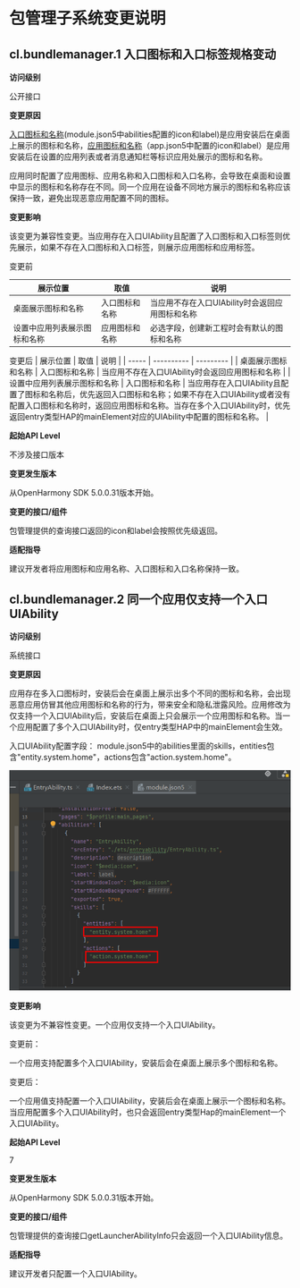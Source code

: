 # 包管理子系统变更说明

## cl.bundlemanager.1 入口图标和入口标签规格变动

**访问级别**

公开接口

**变更原因**

[入口图标和名称](../../../application-dev/application-models/application-component-configuration-stage.md#入口图标和标签配置)(module.json5中abilities配置的icon和label)是应用安装后在桌面上展示的图标和名称，[应用图标和名称](../../../application-dev/application-models/application-component-configuration-stage.md#应用图标和标签配置)（app.json5中配置的icon和label）是应用安装后在设置的应用列表或者消息通知栏等标识应用处展示的图标和名称。

应用同时配置了应用图标、应用名称和入口图标和入口名称，会导致在桌面和设置中显示的图标和名称存在不同。同一个应用在设备不同地方展示的图标和名称应该保持一致，避免出现恶意应用配置不同的图标。

**变更影响**

该变更为兼容性变更。当应用存在入口UIAbility且配置了入口图标和入口标签则优先展示，如果不存在入口图标和入口标签，则展示应用图标和应用标签。

变更前

| 展示位置    | 取值       | 说明        |
| ----- | ---------- | --------- |
|  桌面展示图标和名称   |  入口图标和名称  |  当应用不存在入口UIAbility时会返回应用图标和名称  |
|  设置中应用列表展示图标和名称   |  应用图标和名称  |  必选字段，创建新工程时会有默认的图标和名称  |


变更后
| 展示位置    | 取值       | 说明        |
| ----- | ---------- | --------- |
|  桌面展示图标和名称   |  入口图标和名称  |  当应用不存在入口UIAbility时会返回应用图标和名称  |
|  设置中应用列表展示图标和名称   |  入口图标和名称  |  当应用存在入口UIAbility且配置了图标和名称后，优先返回入口图标和名称；如果不存在入口UIAbility或者没有配置入口图标和名称时，返回应用图标和名称。当存在多个入口UIAbility时，优先返回entry类型HAP的mainElement对应的UIAbility中配置的图标和名称。  |

**起始API Level**

不涉及接口版本

**变更发生版本**

从OpenHarmony SDK 5.0.0.31版本开始。

**变更的接口/组件**

包管理提供的查询接口返回的icon和label会按照优先级返回。

**适配指导**

建议开发者将应用图标和应用名称、入口图标和入口名称保持一致。

## cl.bundlemanager.2 同一个应用仅支持一个入口UIAbility

**访问级别**

系统接口

**变更原因**

应用存在多入口图标时，安装后会在桌面上展示出多个不同的图标和名称，会出现恶意应用仿冒其他应用图标和名称的行为，带来安全和隐私泄露风险。应用修改为仅支持一个入口UIAbility后，安装后在桌面上只会展示一个应用图标和名称。当一个应用配置了多个入口UIAbility时，仅entry类型HAP中的mainElement会生效。

入口UIAbility配置字段：
module.json5中的abilities里面的skills，entities包含"entity.system.home"，actions包含"action.system.home"。

![入口UIAbility配置字段](image.png)

**变更影响**

该变更为不兼容性变更。一个应用仅支持一个入口UIAbility。

变更前：

一个应用支持配置多个入口UIAbility，安装后会在桌面上展示多个图标和名称。

变更后：

一个应用值支持配置一个入口UIAbility，安装后会在桌面上展示一个图标和名称。当应用配置多个入口UIAbility时，也只会返回entry类型Hap的mainElement一个入口UIAbility。

**起始API Level**

7

**变更发生版本**

从OpenHarmony SDK 5.0.0.31版本开始。

**变更的接口/组件**

包管理提供的查询接口getLauncherAbilityInfo只会返回一个入口UIAbility信息。

**适配指导**

建议开发者只配置一个入口UIAbility。